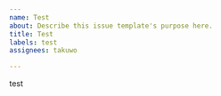 ```yaml
---
name: Test
about: Describe this issue template's purpose here.
title: Test
labels: test
assignees: takuwo

---
```


test
